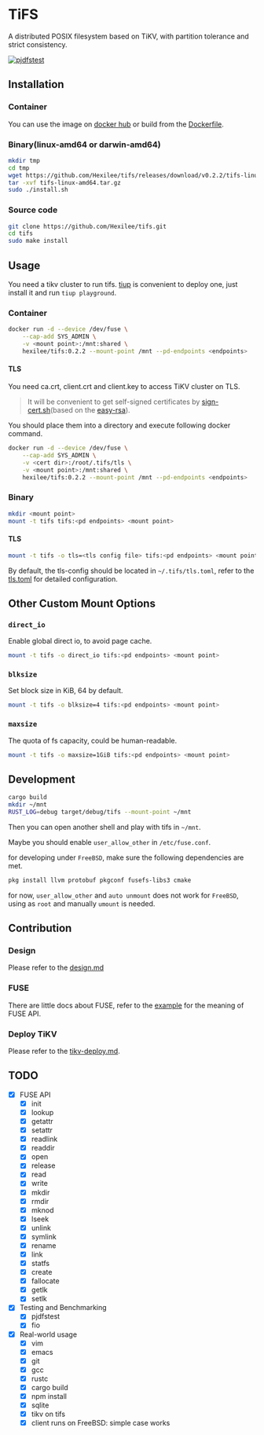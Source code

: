 # TiFS

A distributed POSIX filesystem based on TiKV, with partition tolerance and strict consistency.

[![pjdfstest](https://github.com/Hexilee/tifs/workflows/pjdfstest/badge.svg)](https://github.com/Hexilee/tifs/actions)

## Installation

### Container
You can use the image on [docker hub](https://hub.docker.com/repository/docker/hexilee/tifs) or build from the [Dockerfile](Dockerfile).

### Binary(linux-amd64 or darwin-amd64)

```bash
mkdir tmp
cd tmp
wget https://github.com/Hexilee/tifs/releases/download/v0.2.2/tifs-linux-amd64.tar.gz
tar -xvf tifs-linux-amd64.tar.gz
sudo ./install.sh
```

### Source code

```bash
git clone https://github.com/Hexilee/tifs.git
cd tifs
sudo make install
```

## Usage
You need a tikv cluster to run tifs. [tiup](https://github.com/pingcap/tiup) is convenient to deploy one, just install it and run `tiup playground`.

### Container

```bash
docker run -d --device /dev/fuse \
    --cap-add SYS_ADMIN \
    -v <mount point>:/mnt:shared \
    hexilee/tifs:0.2.2 --mount-point /mnt --pd-endpoints <endpoints>
```

#### TLS
You need ca.crt, client.crt and client.key to access TiKV cluster on TLS. 

> It will be convenient to get self-signed certificates by [sign-cert.sh](sign-cert.sh)(based on the [easy-rsa](https://github.com/OpenVPN/easy-rsa)).

You should place them into a directory <cert dir> and execute following docker command.

```bash
docker run -d --device /dev/fuse \
    --cap-add SYS_ADMIN \
    -v <cert dir>:/root/.tifs/tls \
    -v <mount point>:/mnt:shared \
    hexilee/tifs:0.2.2 --mount-point /mnt --pd-endpoints <endpoints>
```

### Binary

```bash
mkdir <mount point>
mount -t tifs tifs:<pd endpoints> <mount point>
```

#### TLS

```bash
mount -t tifs -o tls=<tls config file> tifs:<pd endpoints> <mount point>
```

By default, the tls-config should be located in `~/.tifs/tls.toml`, refer to the [tls.toml](config-examples/tls.toml) for detailed configuration.

## Other Custom Mount Options

### `direct_io`

Enable global direct io, to avoid page cache.

```bash
mount -t tifs -o direct_io tifs:<pd endpoints> <mount point>
```
### `blksize`

Set block size in KiB, 64 by default.

```bash
mount -t tifs -o blksize=4 tifs:<pd endpoints> <mount point>
```

### `maxsize`

The quota of fs capacity, could be human-readable.

```bash
mount -t tifs -o maxsize=1GiB tifs:<pd endpoints> <mount point>
```

## Development

```bash
cargo build
mkdir ~/mnt
RUST_LOG=debug target/debug/tifs --mount-point ~/mnt
```

Then you can open another shell and play with tifs in `~/mnt`.

Maybe you should enable `user_allow_other` in `/etc/fuse.conf`.

for developing under `FreeBSD`, make sure the following dependencies are met.

```bash
pkg install llvm protobuf pkgconf fusefs-libs3 cmake
```

for now, `user_allow_other` and `auto unmount` does not work for `FreeBSD`, using as `root` and manually `umount` is needed.

## Contribution

### Design

Please refer to the [design.md](contribution/design.md)

### FUSE
There are little docs about FUSE, refer to the [example](https://github.com/cberner/fuser/blob/master/examples/simple.rs) for the meaning of FUSE API.

### Deploy TiKV
Please refer to the [tikv-deploy.md](contribution/tikv-deploy.md).

## TODO

- [x] FUSE API
    - [x] init
    - [x] lookup
    - [x] getattr
    - [x] setattr
    - [x] readlink
    - [x] readdir
    - [x] open
    - [x] release
    - [x] read
    - [x] write
    - [x] mkdir
    - [x] rmdir
    - [x] mknod
    - [x] lseek
    - [x] unlink
    - [x] symlink
    - [x] rename
    - [x] link
    - [x] statfs
    - [x] create
    - [x] fallocate
    - [x] getlk
    - [x] setlk

- [x] Testing and Benchmarking
    - [x] pjdfstest
    - [x] fio

- [x] Real-world usage
    - [x] vim
    - [x] emacs
    - [x] git
    - [x] gcc
    - [x] rustc
    - [x] cargo build
    - [x] npm install
    - [x] sqlite
    - [x] tikv on tifs
    - [x] client runs on FreeBSD: simple case works
